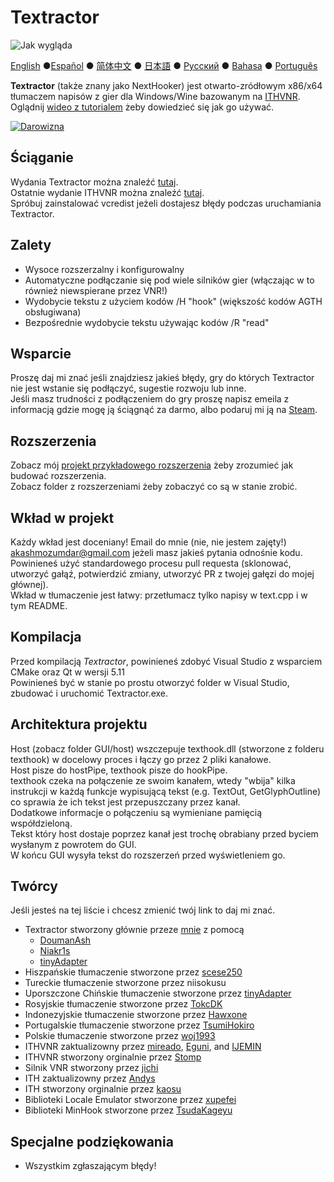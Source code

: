 # Textractor

![Jak wygląda](screenshot.png)

[English](README.md) ●[Español](README_ES.md) ● [简体中文](README_SC.md) ● [日本語](README_JP.md) ● [Русский](README_RU.md) ● [Bahasa](README_ID.md) ● [Português](README_PT.md)

**Textractor** (także znany jako NextHooker) jest otwarto-zródłowym x86/x64 tłumaczem napisów z gier dla Windows/Wine bazowanym na [ITHVNR](http://www.hongfire.com/forum/showthread.php/438331-ITHVNR-ITH-with-the-VNR-engine).<br>
Oglądnij [wideo z tutorialem](https://tinyurl.com/textractor-tutorial) żeby dowiedzieć się jak go używać.

[![Darowizna](https://www.paypalobjects.com/en_US/i/btn/btn_donate_SM.gif)](https://www.paypal.com/cgi-bin/webscr?cmd=_donations&business=akashmozumdar%40gmail.com&item_name=Textractor%20development&currency_code=USD)

## Ściąganie

Wydania Textractor można znaleźć [tutaj](https://github.com/Artikash/Textractor/releases).<br>
Ostatnie wydanie ITHVNR można znaleźć [tutaj](https://drive.google.com/open?id=13aHF4uIXWn-3YML_k2YCDWhtGgn5-tnO).<br>
Spróbuj zainstalować vcredist jeżeli dostajesz błędy podczas uruchamiania Textractor.

## Zalety

- Wysoce rozszerzalny i konfigurowalny
- Automatyczne podłączanie się pod wiele silników gier (włączając w to również niewspierane przez VNR!)
- Wydobycie tekstu z użyciem kodów /H "hook" (większość kodów AGTH obsługiwana)
- Bezpośrednie wydobycie tekstu używając kodów /R "read"

## Wsparcie

Proszę daj mi znać jeśli znajdziesz jakieś błędy, gry do których Textractor nie jest wstanie się podłączyć, sugestie rozwoju lub inne.<br>
Jeśli masz trudności z podłączeniem do gry proszę napisz emeila z informacją gdzie mogę ją ściągnąć za darmo, albo podaruj mi ją na [Steam](https://steamcommunity.com/profiles/76561198097566313/).

## Rozszerzenia

Zobacz mój [projekt przykładowego rozszerzenia](https://github.com/Artikash/ExampleExtension) żeby zrozumieć jak budować rozszerzenia.<br>
Zobacz folder z rozszerzeniami żeby zobaczyć co są w stanie zrobić. 

## Wkład w projekt

Każdy wkład jest doceniany! Email do mnie (nie, nie jestem zajęty!) akashmozumdar@gmail.com jeżeli masz jakieś pytania odnośnie kodu.<br>
Powinieneś użyć standardowego procesu pull requesta (sklonować, utworzyć gałąź, potwierdzić zmiany, utworzyć PR z twojej gałęzi do mojej głównej).<br>
Wkład w tłumaczenie jest łatwy: przetłumacz tylko napisy w text.cpp i w tym README.

## Kompilacja

Przed kompilacją *Textractor*, powinieneś zdobyć Visual Studio z wsparciem CMake oraz Qt w wersji 5.11<br>
Powinieneś być w stanie po prostu otworzyć folder w Visual Studio, zbudować i uruchomić Textractor.exe.

## Architektura projektu

Host (zobacz folder GUI/host) wszczepuje texthook.dll (stworzone z folderu texthook) w docelowy proces i łączy go przez 2 pliki kanałowe.<br>
Host pisze do hostPipe, texthook pisze do hookPipe.<br>
texthook czeka na połączenie ze swoim kanałem, wtedy "wbija" kilka instrukcji w każdą funkcje wypisującą tekst (e.g. TextOut, GetGlyphOutline) co sprawia że ich tekst jest przepuszczany przez kanał.<br>
Dodatkowe informacje o połączeniu są wymieniane pamięcią współdzieloną.<br>
Tekst który host dostaje poprzez kanał jest trochę obrabiany przed byciem wysłanym z powrotem do GUI.<br>
W końcu GUI wysyła tekst do rozszerzeń przed wyświetleniem go.

## Twórcy

Jeśli jesteś na tej liście i chcesz zmienić twój link to daj mi znać.
- Textractor stworzony głównie przeze [mnie](https://github.com/Artikash) z pomocą
  - [DoumanAsh](https://github.com/DoumanAsh)
  - [Niakr1s](https://github.com/Niakr1s)
  - [tinyAdapter](https://github.com/tinyAdapter)
- Hiszpańskie tłumaczenie stworzone przez [scese250](https://github.com/scese250)
- Tureckie tłumaczenie stworzone przez niisokusu
- Uporszczone Chińskie tłumaczenie stworzone przez [tinyAdapter](https://github.com/tinyAdapter)
- Rosyjskie tłumaczenie stworzone przez [TokcDK](https://github.com/TokcDK)
- Indonezyjskie tłumaczenie stworzone przez [Hawxone](https://github.com/Hawxone)
- Portugalskie tłumaczenie stworzone przez [TsumiHokiro](https://github.com/TsumiHokiro)
- Polskie tłumaczenie stworzone przez [woj1993](https://github.com/woj1993/)
- ITHVNR zaktualizowny przez [mireado](https://github.com/mireado), [Eguni](https://github.com/Eguni), and [IJEMIN](https://github.com/IJEMIN)
- ITHVNR stworzony orginalnie przez [Stomp](http://www.hongfire.com/forum/member/325894-stomp)
- Silnik VNR stworzony przez [jichi](https://archive.is/prJwr)
- ITH zaktualizowny przez [Andys](https://github.com/AndyScull)
- ITH stworzony orginalnie przez [kaosu](http://www.hongfire.com/forum/member/562651-kaosu)
- Biblioteki Locale Emulator stworzone przez [xupefei](https://github.com/xupefei)
- Biblioteki MinHook stworzone przez [TsudaKageyu](https://github.com/TsudaKageyu)

## Specjalne podziękowania

- Wszystkim zgłaszającym błędy!
